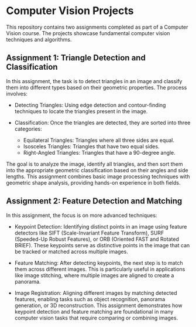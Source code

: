 # Computer Vision Projects
This repository contains two assignments completed as part of a Computer Vision course. The projects showcase fundamental computer vision techniques and algorithms.

## Assignment 1: Triangle Detection and Classification
In this assignment, the task is to detect triangles in an image and classify them into different types based on their geometric properties. The process involves:

- Detecting Triangles: Using edge detection and contour-finding techniques to locate the triangles present in the image.

- Classification: Once the triangles are detected, they are sorted into three categories:
  - Equilateral Triangles: Triangles where all three sides are equal.
  - Isosceles Triangles: Triangles that have two equal sides.
  - Right-Angled Triangles: Triangles that have a 90-degree angle.

The goal is to analyze the image, identify all triangles, and then sort them into the appropriate geometric classification based on their angles and side lengths. This assignment combines basic image processing techniques with geometric shape analysis, providing hands-on experience in both fields.

## Assignment 2: Feature Detection and Matching
In this assignment, the focus is on more advanced techniques:

- Keypoint Detection: Identifying distinct points in an image using feature detectors like SIFT (Scale-Invariant Feature Transform), SURF (Speeded-Up Robust Features), or ORB (Oriented FAST and Rotated BRIEF). These keypoints serve as distinctive points in the image that can be tracked or matched across multiple images.

- Feature Matching: After detecting keypoints, the next step is to match them across different images. This is particularly useful in applications like image stitching, where multiple images are aligned to create a panorama.

- Image Registration: Aligning different images by matching detected features, enabling tasks such as object recognition, panorama generation, or 3D reconstruction.
This assignment demonstrates how keypoint detection and feature matching are foundational in many computer vision tasks that require comparing or combining images.
